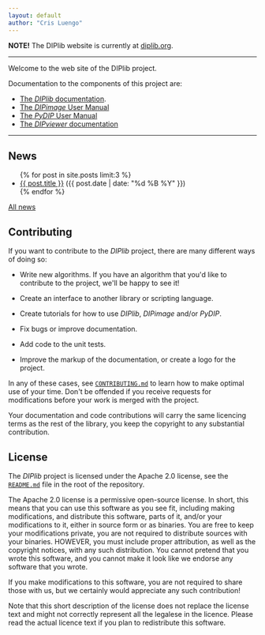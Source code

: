 ```yaml
---
layout: default
author: "Cris Luengo"
---
```


**NOTE!** The DIPlib website is currently at [diplib.org](http://www.diplib.org).

---

Welcome to the web site of the DIPlib project.

Documentation to the components of this project are:
- [The *DIPlib* documentation](https://diplib.github.io/diplib-docs/).
- [The *DIPimage* User Manual](https://diplib.github.io/diplib-docs/dipimage_user_manual.html)
- [The *PyDIP* User Manual](https://diplib.github.io/diplib-docs/pydip_user_manual.html)
- [The *DIPviewer* documentation](https://diplib.github.io/diplib-docs/group__viewer.html)

---

<h2>News</h2>

<ul>
{% for post in site.posts limit:3 %}
  <li><a href="{{ post.url }}">{{ post.title }}</a>
  ({{ post.date | date: "%d %B %Y" }})</li>
{% endfor %}
</ul>

[All news](./news.html)


<h2>Contributing</h2>

If you want to contribute to the *DIPlib* project, there are many different
ways of doing so:

- Write new algorithms. If you have an algorithm that you'd like to contribute
  to the project, we'll be happy to see it!

- Create an interface to another library or scripting language.

- Create tutorials for how to use *DIPlib*, *DIPimage* and/or *PyDIP*.

- Fix bugs or improve documentation.

- Add code to the unit tests.

- Improve the markup of the documentation, or create a logo for the project.

In any of these cases, see <a href="https://github.com/DIPlib/diplib/blob/master/CONTRIBUTING.md">`CONTRIBUTING.md`</a>
to learn how to make optimal use of your time.
Don't be offended if you receive requests for modifications before your work is merged
with the project.

Your documentation and code contributions will carry the same licencing terms as the rest
of the library, you keep the copyright to any substantial contribution.


<h2>License</h2>

The *DIPlib* project is licensed under the Apache 2.0 license, see the
<a href="https://github.com/DIPlib/diplib/blob/master/README.md">`README.md`</a> file
in the root of the repository.

The Apache 2.0 license is a permissive open-source license. In short, this means that
you can use this software as you see fit, including making modifications, and distribute
this software, parts of it, and/or your modifications to it, either in source form or as
binaries. You are free to keep your modifications private, you are not required to
distribute sources with your binaries. HOWEVER, you must include proper attribution, as
well as the copyright notices, with any such distribution. You cannot pretend that you
wrote this software, and you cannot make it look like we endorse any software that you
wrote.

If you make modifications to this software, you are not required to share those with us,
but we certainly would appreciate any such contribution!

Note that this short description of the license does not replace the license text and
might not correctly represent all the legalese in the licence. Please read the actual
licence text if you plan to redistribute this software.
